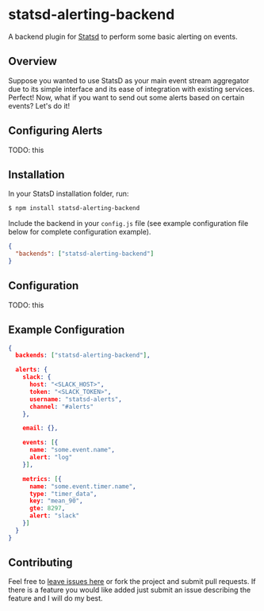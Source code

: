 statsd-alerting-backend
======================

A backend plugin for [Statsd](https://github.com/etsy/statsd/) to perform some
basic alerting on events.

## Overview

Suppose you wanted to use StatsD as your main event stream aggregator due
to its simple interface and its ease of integration with existing services.
Perfect! Now, what if you want to send out some alerts based on certain events?
Let's do it!

## Configuring Alerts

TODO: this

## Installation

In your StatsD installation folder, run:

```bash
$ npm install statsd-alerting-backend
```

Include the backend in your `config.js` file (see example configuration file below
for complete configuration example).

```json
{
  "backends": ["statsd-alerting-backend"]
}
```

## Configuration

TODO: this

## Example Configuration

```json
{
  backends: ["statsd-alerting-backend"],

  alerts: {
    slack: {
      host: "<SLACK_HOST>",
      token: "<SLACK_TOKEN>",
      username: "statsd-alerts",
      channel: "#alerts"
    },

    email: {},

    events: [{
      name: "some.event.name",
      alert: "log"
    }],

    metrics: [{
      name: "some.event.timer.name",
      type: "timer_data",
      key: "mean_90",
      gte: 8297,
      alert: "slack"
    }]
  }
}
```

## Contributing

Feel free to [leave issues here](https://github.com/joshgummersall/statsd-alerting-backend/issues)
or fork the project and submit pull requests. If there is a feature you would like added
just submit an issue describing the feature and I will do my best.
